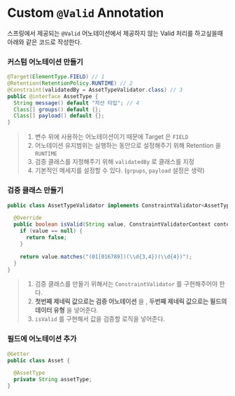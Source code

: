 # Custom ```@Valid``` Annotation
스프링에서 제공되는 ```@Valid``` 어노테이션에서 제공하지 않는 Valid 처리를 하고싶을때 아래와 같은 코드로 작성한다. 
### 커스텀 어노테이션 만들기
```java
@Target(ElementType.FIELD) // 1
@Retention(RetentionPolicy.RUNTIME) // 2
@Constraint(validatedBy = AssetTypeValidator.class) // 3
public @interface AssetType {
  String message() default "자산 타입"; // 4
  Class[] groups() default {};
  Class[] payload() default {};
}
```
> 1. 변수 위에 사용하는 어노테이션이기 때문에 Target 은 ```FIELD``` 
> 2. 어노테이션 유지범위는 실행하는 동안으로 설정해주기 위해 Retention 을 ```RUNTIME``` 
> 3. 검증 클래스를 지정해주기 위해 ```validatedBy``` 로 클래스를 지정
> 4. 기본적인 메세지를 설정할 수 있다. (```grpups```, ```payload``` 설정은 생략)  
### 검증 클래스 만들기  
```java
public class AssetTypeValidator implements ConstraintValidator<AssetType, String> { // 1

  @Override
  public boolean isValid(String value, ConstraintValidatorContext context) { // 2
    if (value == null) {
      return false;
    }

    return value.matches("(01[016789])(\\d{3,4})(\\d{4})");
  }
}
```
> 1. 검증 클래스를 만들기 위해서는 ```ConstraintValidator``` 를 구현해주어야 한다.  
> 2. __첫번째 제네릭 값으로는 검증 어노테이션__ 을 , __두번째 제네릭 값으로는 필드의 데이터 유형__ 을 넣어준다.
> 3. ```isValid``` 를 구현해서 값을 검증할 로직을 넣어준다.
### 필드에 어노테이션 추가 
```java
@Getter
public class Asset {

  @AssetType
  private String assetType;
}
```
